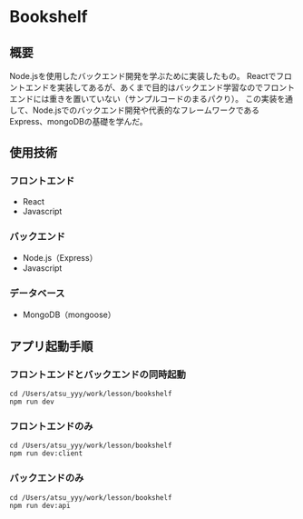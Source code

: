 # Bookshelf

## 概要
Node.jsを使用したバックエンド開発を学ぶために実装したもの。
Reactでフロントエンドを実装してあるが、あくまで目的はバックエンド学習なのでフロントエンドには重きを置いていない（サンプルコードのまるパクり）。
この実装を通して、Node.jsでのバックエンド開発や代表的なフレームワークであるExpress、mongoDBの基礎を学んだ。

## 使用技術
### フロントエンド
- React
- Javascript

### バックエンド
- Node.js（Express）
- Javascript

### データベース
- MongoDB（mongoose）

## アプリ起動手順

### フロントエンドとバックエンドの同時起動
```
cd /Users/atsu_yyy/work/lesson/bookshelf
npm run dev
```

### フロントエンドのみ
```
cd /Users/atsu_yyy/work/lesson/bookshelf
npm run dev:client
```

### バックエンドのみ
```
cd /Users/atsu_yyy/work/lesson/bookshelf
npm run dev:api
```
